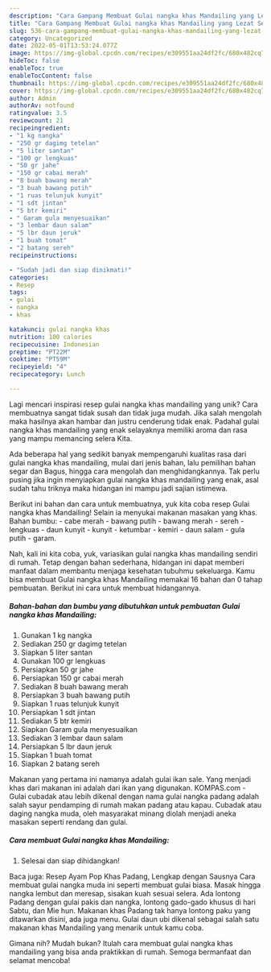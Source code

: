 ```yaml
---
description: "Cara Gampang Membuat Gulai nangka khas Mandailing yang Lezat Sekali"
title: "Cara Gampang Membuat Gulai nangka khas Mandailing yang Lezat Sekali"
slug: 536-cara-gampang-membuat-gulai-nangka-khas-mandailing-yang-lezat-sekali
category: Uncategorized
date: 2022-05-01T13:53:24.077Z
image: https://img-global.cpcdn.com/recipes/e309551aa24df2fc/680x482cq70/gulai-nangka-khas-mandailing-foto-resep-utama.jpg
hideToc: false
enableToc: true
enableTocContent: false
thumbnail: https://img-global.cpcdn.com/recipes/e309551aa24df2fc/680x482cq70/gulai-nangka-khas-mandailing-foto-resep-utama.jpg
cover: https://img-global.cpcdn.com/recipes/e309551aa24df2fc/680x482cq70/gulai-nangka-khas-mandailing-foto-resep-utama.jpg
author: Admin
authorAv: notfound
ratingvalue: 3.5
reviewcount: 21
recipeingredient:
- "1 kg nangka"
- "250 gr dagimg tetelan"
- "5 liter santan"
- "100 gr lengkuas"
- "50 gr jahe"
- "150 gr cabai merah"
- "8 buah bawang merah"
- "3 buah bawang putih"
- "1 ruas telunjuk kunyit"
- "1 sdt jintan"
- "5 btr kemiri"
- " Garam gula menyesuaikan"
- "3 lembar daun salam"
- "5 lbr daun jeruk"
- "1 buah tomat"
- "2 batang sereh"
recipeinstructions:

- "Sudah jadi dan siap dinikmati!"
categories:
- Resep
tags:
- gulai
- nangka
- khas

katakunci: gulai nangka khas 
nutrition: 100 calories
recipecuisine: Indonesian
preptime: "PT22M"
cooktime: "PT59M"
recipeyield: "4"
recipecategory: Lunch

---
```





Lagi mencari inspirasi resep gulai nangka khas mandailing yang unik? Cara membuatnya sangat tidak susah dan tidak juga mudah. Jika salah mengolah maka hasilnya akan hambar dan justru cenderung tidak enak. Padahal gulai nangka khas mandailing yang enak selayaknya memiliki aroma dan rasa yang mampu memancing selera Kita.





Ada beberapa hal yang sedikit banyak mempengaruhi kualitas rasa dari gulai nangka khas mandailing, mulai dari jenis bahan, lalu pemilihan bahan segar dan Bagus, hingga cara mengolah dan menghidangkannya. Tak perlu pusing jika ingin menyiapkan gulai nangka khas mandailing yang enak,      asal sudah tahu triknya maka hidangan ini mampu jadi sajian istimewa.














Berikut ini bahan dan cara untuk membuatnya, yuk kita coba resep Gulai nangka khas Mandailing! Selain ia menyukai makanan masakan yang khas. Bahan bumbu: - cabe merah - bawang putih - bawang merah - sereh - lengkuas - daun kunyit - kunyit - ketumbar - kemiri - daun salam - gula putih - garam.






Nah, kali ini kita coba, yuk, variasikan gulai nangka khas mandailing sendiri di rumah. Tetap dengan bahan sederhana, hidangan ini dapat memberi manfaat dalam membantu menjaga kesehatan tubuhmu sekeluarga. Kamu bisa membuat Gulai nangka khas Mandailing memakai 16 bahan dan 0 tahap pembuatan. Berikut ini cara untuk membuat hidangannya.

<!--inarticleads1-->

##### Bahan-bahan dan bumbu yang dibutuhkan untuk pembuatan Gulai nangka khas Mandailing:

1. Gunakan 1 kg nangka
1. Sediakan 250 gr dagimg tetelan
1. Siapkan 5 liter santan
1. Gunakan 100 gr lengkuas
1. Persiapkan 50 gr jahe
1. Persiapkan 150 gr cabai merah
1. Sediakan 8 buah bawang merah
1. Persiapkan 3 buah bawang putih
1. Siapkan 1 ruas telunjuk kunyit
1. Persiapkan 1 sdt jintan
1. Sediakan 5 btr kemiri
1. Siapkan  Garam gula menyesuaikan
1. Sediakan 3 lembar daun salam
1. Persiapkan 5 lbr daun jeruk
1. Siapkan 1 buah tomat
1. Siapkan 2 batang sereh


Makanan yang pertama ini namanya adalah gulai ikan sale. Yang menjadi khas dari makanan ini adalah dari ikan yang digunakan. KOMPAS.com - Gulai cubadak atau lebih dikenal dengan nama gulai nangka padang adalah salah sayur pendamping di rumah makan padang atau kapau. Cubadak atau daging nangka muda, oleh masyarakat minang diolah menjadi aneka masakan seperti rendang dan gulai. 

<!--inarticleads2-->

##### Cara membuat Gulai nangka khas Mandailing:


1. Selesai dan siap dihidangkan!

Baca juga: Resep Ayam Pop Khas Padang, Lengkap dengan Sausnya Cara membuat gulai nangka muda ini seperti membuat gulai biasa. Masak hingga nangka lembut dan meresap, sisakan kuah sesuai selera. Ada lontong Padang dengan gulai pakis dan nangka, lontong gado-gado khusus di hari Sabtu, dan Mie hun. Makanan khas Padang tak hanya lontong paku yang ditawarkan disini, ada juga menu. Gulai daun ubi dikenal sebagai salah satu makanan khas Mandailing yang menarik untuk kamu coba. 

Gimana nih? Mudah bukan? Itulah cara membuat gulai nangka khas mandailing yang bisa anda praktikkan di rumah. Semoga bermanfaat dan selamat mencoba!
